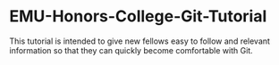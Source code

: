 # EMU-Honors-College-Git-Tutorial
This tutorial is intended to give new fellows easy to follow and relevant information so that they can quickly become comfortable with Git.
